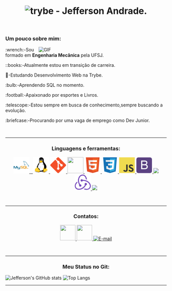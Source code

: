 
<h1 align="center">
  <strong><img src="https://avatars2.githubusercontent.com/u/55410300?s=200&v=4" alt="trybe" width="20"/> - Jefferson Andrade. </strong>
</h1>
<br />
    
    
   <h3 align="left"><strong>Um pouco sobre mim:</strong></h3>
   <img align="right" alt="GIF" src="https://media.giphy.com/media/NHvv0Bo3oGq1eTBDd1/giphy.gif" width="400px" />
   <p>:wrench:-Sou formado em <strong>Engenharia Mecânica</strong> pela UFSJ.</p>
   <p>::books:-Atualmente estou em transição de carreira.<p>
   <p>🚀-Estudando Desenvolvimento Web na Trybe. </p> 
   <p>:bulb:-Aprendendo SQL no momento. </p>
   <p>:football:-Apaixonado por esportes e Livros.</p>
   <p>:telescope:-Estou sempre em busca de conhecimento,sempre buscando a evolução.</p>
   <p>:briefcase:-Procurando por uma vaga de emprego como Dev Junior.</p>

   <br />
   
---
  <h3 align="center"><strong>Linguagens e ferramentas:</strong></h3>   
  <p align="center">
  <a href="https://raw.githubusercontent.com" target="_blank">
   <code><img src="https://raw.githubusercontent.com/devicons/devicon/master/icons/mysql/mysql-original-wordmark.svg" alt="mysql" width="50" height="50"/></code>
 </a>
  <a href="https://raw.githubusercontent.com" target="_blank">
   <code> <img src="https://raw.githubusercontent.com/devicons/devicon/master/icons/linux/linux-original.svg" alt="linux" width="50" height="50" /></code>
  </a>
  <a href="https://git-scm.com/doc" target="_blank">
   <code><img  src="https://raw.githubusercontent.com/devicons/devicon/master/icons/git/git-original.svg" width="50" height="50"></code>
  </a>
  <a href="https://github.com/jeffersonmandrade" target="_blank">
   <code><img  src="https://www.nicepng.com/png/full/52-520535_free-files-github-github-icon-png-white.png" width="50" height="50"></code> 
  </a>
  <a href="https://developer.mozilla.org/pt-BR/docs/Web/HTML" target="_blank">
   <code><img  src="https://raw.githubusercontent.com/devicons/devicon/master/icons/html5/html5-original.svg" width="50" height="50"></code> 
  </a>
  <a href="https://developer.mozilla.org/pt-BR/docs/Web/CSS" target="_blank">
   <code><img  src="https://raw.githubusercontent.com/devicons/devicon/master/icons/css3/css3-original.svg" width="50" height="50"></code> 
  </a>
  <a href="https://devdocs.io/javascript/" target="_blank">
   <code><img  src="https://raw.githubusercontent.com/devicons/devicon/master/icons/javascript/javascript-original.svg" width="50" height="50"></code>
  </a>
  <a href="https://getbootstrap.com/docs/4.1/getting-started/introduction/" target="_blank">
   <code><img  src="https://raw.githubusercontent.com/devicons/devicon/master/icons/bootstrap/bootstrap-plain.svg" width="50" height="50"></code> 
  </a>
    <a href="https://pt-br.reactjs.org/docs/getting-started.html" target="_blank">
   <code><img height="50" src="https://upload.wikimedia.org/wikipedia/commons/thumb/a/a7/React-icon.svg/1280px-React-icon.svg.png"></code> 
  </a>
  <a href="https://redux.js.org/" target="_blank">
   <code><img height="50" src="https://raw.githubusercontent.com/devicons/devicon/master/icons/redux/redux-original.svg"></code> 
  </a>
  <a href="https://jestjs.io/docs/getting-started" target="_blank">
   <code><img height="50px" src="https://pics.freeicons.io/uploads/icons/png/5894313931548218185-512.png"></code>
  </a>
  </a>
</p>
<br>

---
<h3 align="center"><strong>Contatos:</strong></h3>  
<p align="center">
<a href="https://www.linkedin.com/in/andrade-jefferson/" target="_blank">
  <img src="https://cdn.icon-icons.com/icons2/805/PNG/512/linkedin_icon-icons.com_65929.png" width="48px" height="48px">
</a>
<a href="https://t.me/andrade_jefferson" target="_blank">
  <img src="https://cdn.icon-icons.com/icons2/923/PNG/512/telegram_icon-icons.com_72055.png" width="48px" height="48px">
</a>
  <a href="mailto:andrade_jefferson@outlook.com" target="_blank">
  <img src="https://cdn.icon-icons.com/icons2/70/PNG/512/outlook_14099.png" alt="E-mail"  height="50" width="48px" height="48px"/>
</a>
</p>
<br>

---
  <h3 align="center"><strong>Meu Status no Git:</strong></h3>  
  <p align="center">
  


![Jefferson's GitHub stats](https://github-readme-stats.vercel.app/api?username=jeffersonmandrade&show_icons=true&theme=dark)
![Top Langs](https://github-readme-stats.vercel.app/api/top-langs/?username=jeffersonmandrade&layout=compact&show_icons=true&theme=dark)

---
<p>


